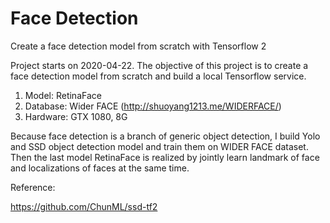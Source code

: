 # Face Detection
Create a face detection model from scratch with Tensorflow 2

Project starts on 2020-04-22. The objective of this project is to create a face detection model from scratch and build a 
local Tensorflow service.  

1. Model: RetinaFace
2. Database: Wider FACE (http://shuoyang1213.me/WIDERFACE/)
3. Hardware: GTX 1080, 8G

Because face detection is a branch of generic object detection, I build Yolo and SSD object detection model and train 
them on  WIDER FACE dataset. Then the last model RetinaFace is realized by jointly learn landmark of face and 
localizations of faces at the same time. 



Reference:

https://github.com/ChunML/ssd-tf2